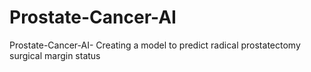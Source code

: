 # Prostate-Cancer-AI
Prostate-Cancer-AI-
Creating a model to predict radical prostatectomy surgical margin status
